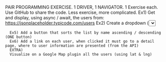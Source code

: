  PAIR PROGRAMMING EXERCISE.
      1 DRIVER, 1 NAVIGATOR.
      1 Exercise each. Use GitHub to share the code.
      Less exercise, more complicated. 
      Ex1) Get and display, using async / await, the users from: https://jsonplaceholder.typicode.com/users 
      Ex2) Create a dropdown (<select>) that allows the user to select between name, username and email. 
           Create then a filter. When the user types in something, you should filter the user based on the input and on the value of the select.
           Es.: select on NAME. Filter input = Glenna, only user id number 9 should remain
      Ex3) Create a function that, from the list of users, extracts only the names
      Ex4) Create a function that, from the list of users, creates an array of addresses as string and not as an object. Like:
              {
              "street": "Victor Plains",
              "suite": "Suite 879",
              "city": "Wisokyburgh",
              "zipcode": "90566-7771",
              "geo": {
                "lat": "-43.9509",
                "lng": "-34.4618"
              }
          Should become Victor Plains, Suite 879, Wisokyburgh (90566-7771)
      
      Ex5) Add a button that sorts the list by name ascending / descending (ONE button)
      Ex6) Add a link on each user, when clicked it must go to a detail page, where to user information are presented (from the API)
      EXTRA)
      Visualize on a Google Map plugin all the users (using lat & lng)